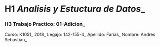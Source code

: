 # H1 ***Analisis y Estuctura de Datos***_
### H3 Trabajo Practico: 01-Adicion_

Curso: K1051_
2018_
Legajo: 142-155-4_
Apellido: Farias_
Nombre: Andres Sebastian_

